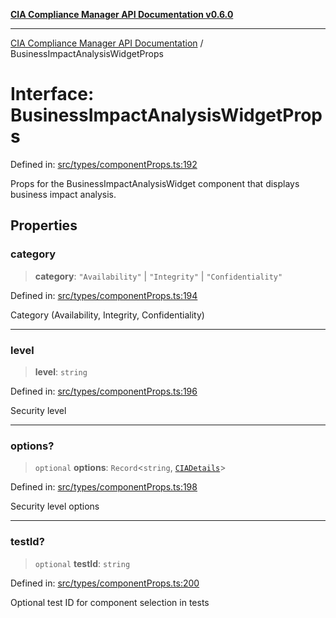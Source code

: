 [**CIA Compliance Manager API Documentation v0.6.0**](../README.md)

***

[CIA Compliance Manager API Documentation](../globals.md) / BusinessImpactAnalysisWidgetProps

# Interface: BusinessImpactAnalysisWidgetProps

Defined in: [src/types/componentProps.ts:192](https://github.com/Hack23/cia-compliance-manager/blob/main/src/types/componentProps.ts#L192)

Props for the BusinessImpactAnalysisWidget component that displays business impact analysis.

## Properties

### category

> **category**: `"Availability"` \| `"Integrity"` \| `"Confidentiality"`

Defined in: [src/types/componentProps.ts:194](https://github.com/Hack23/cia-compliance-manager/blob/main/src/types/componentProps.ts#L194)

Category (Availability, Integrity, Confidentiality)

***

### level

> **level**: `string`

Defined in: [src/types/componentProps.ts:196](https://github.com/Hack23/cia-compliance-manager/blob/main/src/types/componentProps.ts#L196)

Security level

***

### options?

> `optional` **options**: `Record`\<`string`, [`CIADetails`](CIADetails.md)\>

Defined in: [src/types/componentProps.ts:198](https://github.com/Hack23/cia-compliance-manager/blob/main/src/types/componentProps.ts#L198)

Security level options

***

### testId?

> `optional` **testId**: `string`

Defined in: [src/types/componentProps.ts:200](https://github.com/Hack23/cia-compliance-manager/blob/main/src/types/componentProps.ts#L200)

Optional test ID for component selection in tests
